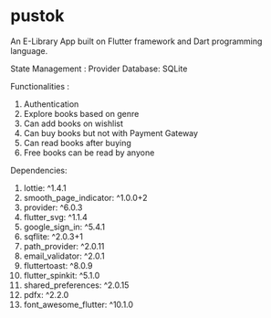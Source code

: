 # pustok

An E-Library App built on Flutter framework and Dart programming language.

State Management : Provider
Database: SQLite

Functionalities : 
1. Authentication
2. Explore books based on genre
3. Can add books on wishlist
4. Can buy books but not with Payment Gateway
5. Can read books after buying
6. Free books can be read by anyone

Dependencies: 
1. lottie: ^1.4.1
2. smooth_page_indicator: ^1.0.0+2
3. provider: ^6.0.3
4. flutter_svg: ^1.1.4
5. google_sign_in: ^5.4.1
6. sqflite: ^2.0.3+1
7. path_provider: ^2.0.11
8. email_validator: ^2.0.1
9. fluttertoast: ^8.0.9
10. flutter_spinkit: ^5.1.0
11. shared_preferences: ^2.0.15
12. pdfx: ^2.2.0
13. font_awesome_flutter: ^10.1.0
